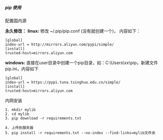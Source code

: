 ##### pip 使用

配置国内源

**永久修改：** 
**linux:** 
修改 ~/.pip/pip.conf (没有就创建一个)， 内容如下：

```
[global]
index-url = http://mirrors.aliyun.com/pypi/simple/
[install]
trusted-host=mirrors.aliyun.com
```

**windows:** 
直接在user目录中创建一个pip目录，如：C:\Users\xx\pip，新建文件pip.ini，内容如下

```
[global]
index-url = https://pypi.tuna.tsinghua.edu.cn/simple/
[install]
trusted-host=mirrors.aliyun.com
```



内网安装

```
1. mkdir mylib
2. cd mylib
3. pip download -r requirements.txt

4. 上传到服务器
5. pip install -r requirements.txt --no-index --find-links=mylib文件夹
```



